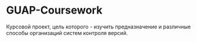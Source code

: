 # GUAP-Coursework
Курсовой проект, цель которого - изучить предназначение и различные способы организаций систем контроля версий.
